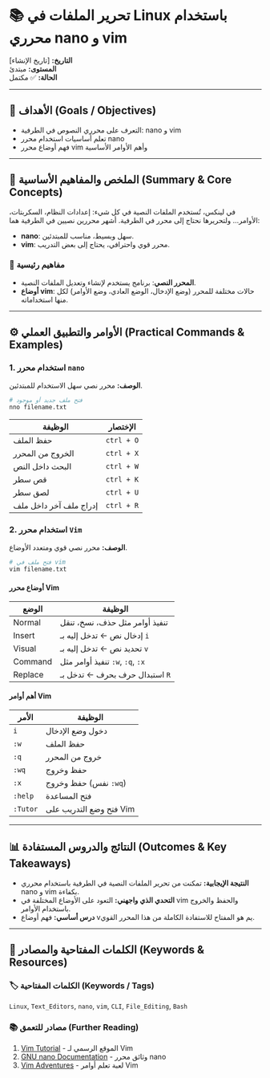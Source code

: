 
# 📚 تحرير الملفات في Linux باستخدام محرري nano و vim

**التاريخ:** [تاريخ الإنشاء]  
**المستوى:** مبتدئ  
**الحالة:** ✅ مكتمل

---

## 🎯 الأهداف (Goals / Objectives)

* التعرف على محرري النصوص في الطرفية: nano و vim
* تعلم أساسيات استخدام محرر nano
* فهم أوضاع محرر vim وأهم الأوامر الأساسية

---

## 📝 الملخص والمفاهيم الأساسية (Summary & Core Concepts)

في لينكس، تُستخدم الملفات النصية في كل شيء: إعدادات النظام، السكربتات، الأوامر... ولتحريرها نحتاج إلى محرر في الطرفية. أشهر محررين نصيين في الطرفية هما:

- **nano**: سهل وبسيط، مناسب للمبتدئين.
- **vim**: محرر قوي واحترافي، يحتاج إلى بعض التدريب.

### 📑 مفاهيم رئيسية
* **المحرر النصي**: برنامج يستخدم لإنشاء وتعديل الملفات النصية.
* **أوضاع vim**: حالات مختلفة للمحرر (وضع الإدخال، الوضع العادي، وضع الأوامر) لكل منها استخداماته.

---

## ⚙️ الأوامر والتطبيق العملي (Practical Commands & Examples)

### 1. استخدام محرر `nano`

**الوصف:** محرر نصي سهل الاستخدام للمبتدئين.

```bash
# فتح ملف جديد أو موجود
nno filename.txt
```

| الوظيفة                | الإختصار   |
| ---------------------- | ---------- |
| حفظ الملف              | `ctrl + O` |
| الخروج من المحرر       | `ctrl + X` |
| البحث داخل النص        | `ctrl + W` |
| قص سطر                 | `ctrl + K` |
| لصق سطر                | `ctrl + U` |
| إدراج ملف آخر داخل ملف | `ctrl + R` |

### 2. استخدام محرر `Vim`

**الوصف:** محرر نصي قوي ومتعدد الأوضاع.

```bash
# فتح ملف في vim
vim filename.txt
```

#### أوضاع محرر Vim

| الوضع     | الوظيفة                                           |
|-----------|---------------------------------------------------|
| Normal    | تنفيذ أوامر مثل حذف، نسخ، تنقل                    |
| Insert    | إدخال نص ← تدخل إليه بـ `i`                       |
| Visual    | تحديد نص ← تدخل إليه بـ `v`                       |
| Command   | تنفيذ أوامر مثل `:w`, `:q`, `:x`                  |
| Replace   | استبدال حرف بحرف ← تدخل بـ `R`                    |

#### أهم أوامر Vim

| الأمر         | الوظيفة                                 |
|---------------|------------------------------------------|
| `i`           | دخول وضع الإدخال                         |
| `:w`          | حفظ الملف                                |
| `:q`          | خروج من المحرر                           |
| `:wq`         | حفظ وخروج                                |
| `:x`          | حفظ وخروج (نفس `:wq`)                    |
| `:help`       | فتح المساعدة                             |
| `:Tutor`      | فتح وضع التدريب على Vim                  |

---

## 📊 النتائج والدروس المستفادة (Outcomes & Key Takeaways)

* **النتيجة الإيجابية:** تمكنت من تحرير الملفات النصية في الطرفية باستخدام محرري nano و vim بكفاءة.
* **التحدي الذي واجهني:** التعود على الأوضاع المختلفة في vim والحفظ والخروج باستخدام الأوامر.
* **درس أساسي:** فهم أوضاع vيم هو المفتاح للاستفادة الكاملة من هذا المحرر القوي.

---

## 🔗 الكلمات المفتاحية والمصادر (Keywords & Resources)

### 🏷️ الكلمات المفتاحية (Keywords / Tags)
`Linux`, `Text_Editors`, `nano`, `vim`, `CLI`, `File_Editing`, `Bash`

### 📚 مصادر للتعمق (Further Reading)
1. [Vim Tutorial](https://www.vim.org/) - الموقع الرسمي لـ Vim
2. [GNU nano Documentation](https://www.nano-editor.org/) - وثائق محرر nano
3. [Vim Adventures](https://vim-adventures.com/) - لعبة تعلم أوامر Vim
